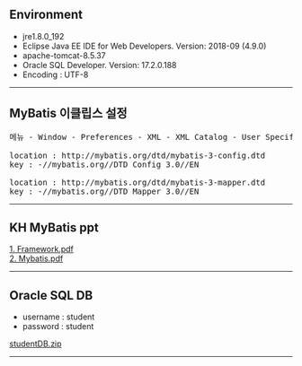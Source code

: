 ## Environment
 - jre1.8.0_192
 - Eclipse Java EE IDE for Web Developers. Version: 2018-09 (4.9.0)
 - apache-tomcat-8.5.37
 - Oracle SQL Developer. Version: 17.2.0.188
 - Encoding : UTF-8
<hr>

## MyBatis 이클립스 설정
<pre>
메뉴 - Window - Preferences - XML - XML Catalog - User Specified Entries 에 아래 항목 add

location : http://mybatis.org/dtd/mybatis-3-config.dtd
key : -//mybatis.org//DTD Config 3.0//EN

location : http://mybatis.org/dtd/mybatis-3-mapper.dtd
key : -//mybatis.org//DTD Mapper 3.0//EN
</pre>
<hr>

## KH MyBatis ppt
[1. Framework.pdf](https://github.com/hanpotato/KH_myBatis_study/files/2941185/1.Framework.pdf)
<br>
[2. Mybatis.pdf](https://github.com/hanpotato/KH_myBatis_study/files/2941189/2.Mybatis.pdf)
<br>
<hr>

## Oracle SQL DB
 - username : student
 - password : student

[studentDB.zip](https://github.com/hanpotato/KH_myBatis_study/files/2944298/studentDB.zip)
<br>
<hr>

